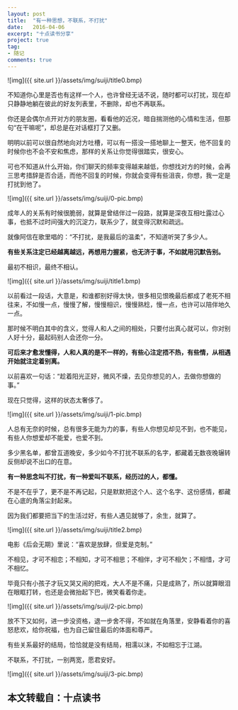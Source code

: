 ```yaml
---
layout: post
title:  "有一种思想，不联系，不打扰"
date:   2016-04-06
excerpt: "十点读书分享"
project: true
tag:
- 随记
comments: true
---
```


![img]({{ site.url }}/assets/img/suiji/title0.bmp)

不知道你心里是否也有这样一个人，也许曾经无话不说，随时都可以打扰，现在却只静静地躺在彼此的好友列表里，不删除，却也不再联系。

 

你还是会偶尔点开对方的朋友圈，看看他的近况，暗自揣测他的心情和生活，但那句“在干嘛呢”，却总是在对话框打了又删。

 

明明以前可以很自然地向对方吐槽，可以有一搭没一搭地聊上一整天，他不回复的时候你也不会不安和焦虑，那样的关系让你觉得很踏实，很安心。

 

可也不知道从什么开始，你们聊天的频率变得越来越低，你想找对方的时候，会再三思考措辞是否合适，而他不回复的时候，你就会变得有些沮丧，你想，我一定是打扰到他了。

 ![img]({{ site.url }}/assets/img/suiji/0-pic.bmp)

成年人的关系有时候很脆弱，就算是曾结伴过一段路，就算是深夜互相吐露过心事，也抵不过时间强大的沉淀力，联系少了，就变得沉默和疏远。

 

就像阿信在歌里唱的：“不打扰，是我最后的温柔”，不知道听哭了多少人。

**有些关系注定已经越离越远，再想用力握紧，也无济于事，不如就用沉默告别。**

 

最初不相识，最终不相认。

 

![img]({{ site.url }}/assets/img/suiji/title1.bmp)

 

以前看过一段话，大意是，和谁都别好得太快，很多相见恨晚最后都成了老死不相往来，不如慢一点，慢慢了解，慢慢相识，慢慢熟稔，慢一点，也许可以陪伴地久一点。

 

那时候不明白其中的含义，觉得人和人之间的相处，只要付出真心就可以，你对别人好十分，最起码别人会还你一分。

**可后来才愈发懂得，人和人真的是不一样的，有些心注定捂不热，有些情，从相遇开始就注定着别离。**

以前喜欢一句话：“趁着阳光正好，微风不燥，去见你想见的人，去做你想做的事。”

现在只觉得，这样的状态太奢侈了。

 ![img]({{ site.url }}/assets/img/suiji/1-pic.bmp)

人总有无奈的时候，总有很多无能为力的事，有些人你想见却见不到，也不能见，有些人你想爱却不能爱，也爱不到。

 

多少黑名单，都曾互道晚安，多少如今不打扰不联系的名字，都藏着无数夜晚辗转反侧却说不出口的在意。

**有一种思念叫不打扰，有一种爱叫不联系，经历过的人，都懂。**

 

不是不在乎了，更不是不再记起，只是默默把这个人、这个名字、这份感情，都藏在心底的角落尘封起来。

 

因为我们都要把当下的生活过好，有些人遇见就够了，余生，就算了。

 

![img]({{ site.url }}/assets/img/suiji/title2.bmp)

 

电影《后会无期》里说：“喜欢是放肆，但爱是克制。”

 

不相见，才可不相恋；不相知，才可不相思；不相伴，才可不相欠；不相惜，才可不相忆。

毕竟只有小孩子才玩又哭又闹的把戏，大人不是不痛，只是成熟了，所以就算眼泪在眼眶打转，也还是会微抬起下巴，微笑看着你走。

 

![img]({{ site.url }}/assets/img/suiji/2-pic.bmp)

放不下又如何，进一步没资格，退一步舍不得，不如就在角落里，安静看着你的喜怒悲欢，给你祝福，也为自己留住最后的体面和尊严。

 

有些关系最好的结局，恰恰就是没有结局，相濡以沫，不如相忘于江湖。

 

不联系，不打扰，一别两宽，愿君安好。

![img]({{ site.url }}/assets/img/suiji/3-pic.bmp)

## 本文转载自：十点读书